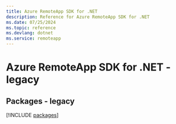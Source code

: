 ```yaml
---
title: Azure RemoteApp SDK for .NET
description: Reference for Azure RemoteApp SDK for .NET
ms.date: 07/25/2024
ms.topic: reference
ms.devlang: dotnet
ms.service: remoteapp
---
```

# Azure RemoteApp SDK for .NET - legacy
## Packages - legacy
[!INCLUDE [packages](remoteapp-index.md)]